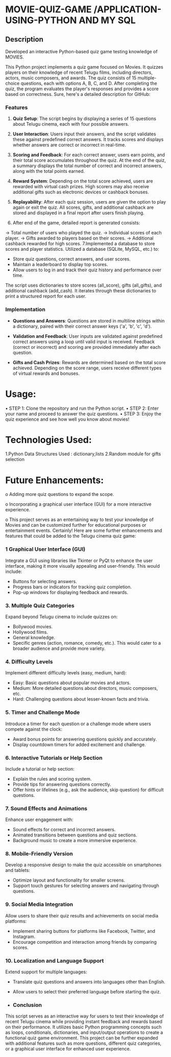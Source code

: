 # MOVIE-QUIZ-GAME /APPLICATION-USING-PYTHON AND MY SQL

## Description

Developed an interactive Python-based quiz game testing knowledge of MOVIES. 

This Python project implements a quiz game focused on Movies. It quizzes players on their knowledge of recent Telugu films, including directors, actors, music composers, and awards. The quiz consists of 15 multiple-choice questions, each with options A, B, C, and D. After completing the quiz, the program evaluates the player's responses and provides a score based on correctness.
Sure, here's a detailed description for GitHub:




### Features

1. **Quiz Setup**: The script begins by displaying a series of 15 questions about Telugu cinema, each with four possible answers.
  
2. **User Interaction**: Users input their answers, and the script validates these against predefined correct answers. It tracks scores and displays whether answers are correct or incorrect in real-time.

3. **Scoring and Feedback**: For each correct answer, users earn points, and their total score accumulates throughout the quiz. At the end of the quiz, a summary displays the total number of correct and incorrect answers, along with the total points earned.

4. **Reward System**: Depending on the total score achieved, users are rewarded with virtual cash prizes. High scorers may also receive additional gifts such as electronic devices or cashback bonuses.

5. **Replayability**: After each quiz session, users are given the option to play again or exit the quiz. All scores, gifts, and additional cashback are stored and displayed in a final report after users finish playing.
6. After end of the game,  detailed report is generated consists:

  -> Total number of users who played the quiz.
  -> Individual scores of each player.
  -> Gifts awarded to players based on their scores.
  -> Additional cashback rewarded for high scores.
7.Implemented a database to store scores and player statistics.
Utilized a database (SQLite, MySQL, etc.) to:
- Store quiz questions, correct answers, and user scores.
- Maintain a leaderboard to display top scores.
- Allow users to log in and track their quiz history and performance over time.

The script uses dictionaries to store scores (all_score), gifts (all_gifts), and additional cashback (add_cash). It iterates through these dictionaries to print a structured report for each user.

### Implementation

- **Questions and Answers**: Questions are stored in multiline strings within a dictionary, paired with their correct answer keys ('a', 'b', 'c', 'd').
  
- **Validation and Feedback**: User inputs are validated against predefined correct answers using a loop until valid input is received. Feedback (correct or incorrect) and scoring are provided immediately after each question.
  
- **Gifts and Cash Prizes**: Rewards are determined based on the total score achieved. Depending on the score range, users receive different types of virtual rewards and bonuses.



# Usage:

•	STEP 1: Clone the repository and run the Python script.
•	STEP 2: Enter your name and proceed to answer the quiz questions.
•	STEP 3: Enjoy the quiz experience and see how well you know about movies!


# Technologies Used:

1.Python
Data Structures Used : dictionary,lists 
2.Random module for gifts selection


# Future Enhancements:

o	Adding more quiz questions to expand the scope.

o	Incorporating a graphical user interface (GUI) for a more interactive experience.

o	This project serves as an entertaining way to test your knowledge of Movies and can be customized further for educational purposes or entertainment events.
Certainly! Here are some further enhancements and features that could be added to the Telugu cinema quiz game:

### 1 **Graphical User Interface (GUI)**

Integrate a GUI using libraries like Tkinter or PyQt to enhance the user interface, making it more visually appealing and user-friendly. This would include:
- Buttons for selecting answers.
- Progress bars or indicators for tracking quiz completion.
- Pop-up windows for displaying feedback and rewards.


### 3. **Multiple Quiz Categories**

Expand beyond Telugu cinema to include quizzes on:
- Bollywood movies.
- Hollywood films.
- General knowledge.
- Specific genres (action, romance, comedy, etc.).
This would cater to a broader audience and provide more variety.

### 4. **Difficulty Levels**

Implement different difficulty levels (easy, medium, hard):
- Easy: Basic questions about popular movies and actors.
- Medium: More detailed questions about directors, music composers, etc.
- Hard: Challenging questions about lesser-known facts and trivia.

### 5. **Timer and Challenge Mode**

Introduce a timer for each question or a challenge mode where users compete against the clock:
- Award bonus points for answering questions quickly and accurately.
- Display countdown timers for added excitement and challenge.

### 6. **Interactive Tutorials or Help Section**

Include a tutorial or help section:
- Explain the rules and scoring system.
- Provide tips for answering questions correctly.
- Offer hints or lifelines (e.g., ask the audience, skip question) for difficult questions.

### 7. **Sound Effects and Animations**

Enhance user engagement with:
- Sound effects for correct and incorrect answers.
- Animated transitions between questions and quiz sections.
- Background music to create a more immersive experience.

### 8. **Mobile-Friendly Version**

Develop a responsive design to make the quiz accessible on smartphones and tablets:
- Optimize layout and functionality for smaller screens.
- Support touch gestures for selecting answers and navigating through questions.

### 9. **Social Media Integration**

Allow users to share their quiz results and achievements on social media platforms:
- Implement sharing buttons for platforms like Facebook, Twitter, and Instagram.
- Encourage competition and interaction among friends by comparing scores.

### 10. **Localization and Language Support**

Extend support for multiple languages:
- Translate quiz questions and answers into languages other than English.
- Allow users to select their preferred language before starting the quiz.

- ### Conclusion

This script serves as an interactive way for users to test their knowledge of recent Telugu cinema while providing instant feedback and rewards based on their performance. It utilizes basic Python programming concepts such as loops, conditionals, dictionaries, and input/output operations to create a functional quiz game environment. This project can be further expanded with additional features such as more questions, different quiz categories, or a graphical user interface for enhanced user experience.


